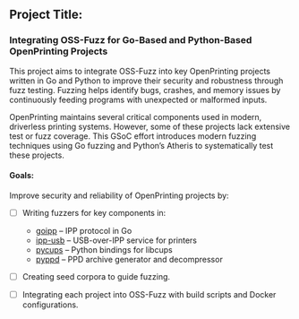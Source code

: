 ## Project Title:
### Integrating OSS-Fuzz for Go-Based and Python-Based OpenPrinting Projects

This project aims to integrate OSS-Fuzz into key OpenPrinting projects written in Go and Python to improve their security and robustness through fuzz testing. Fuzzing helps identify bugs, crashes, and memory issues by continuously feeding programs with unexpected or malformed inputs.

OpenPrinting maintains several critical components used in modern, driverless printing systems. However, some of these projects lack extensive test or fuzz coverage. This GSoC effort introduces modern fuzzing techniques using Go fuzzing and Python’s Atheris to systematically test these projects.

#### Goals:
Improve security and reliability of OpenPrinting projects by:
- [ ] Writing fuzzers for key components in:
  - [goipp](https://github.com/OpenPrinting/goipp) – IPP protocol in Go
  - [ipp-usb](https://github.com/OpenPrinting/ipp-usb) – USB-over-IPP service for printers
  - [pycups](https://github.com/OpenPrinting/pycups) – Python bindings for libcups
  - [pyppd](https://github.com/OpenPrinting/pyppd) – PPD archive generator and decompressor
- [ ] Creating seed corpora to guide fuzzing.
- [ ] Integrating each project into OSS-Fuzz with build scripts and Docker configurations.


